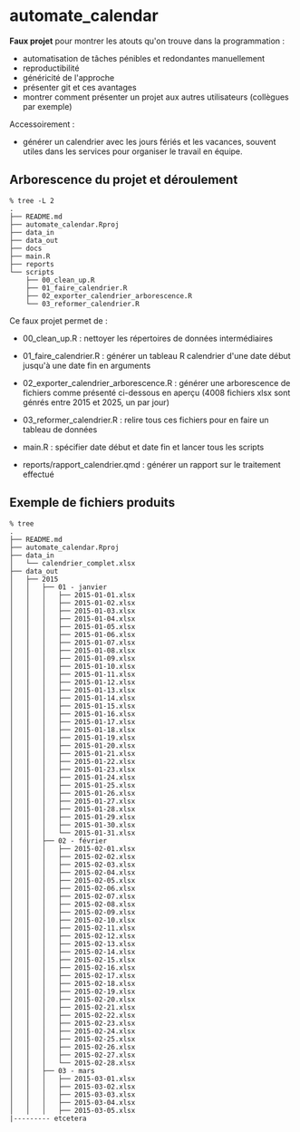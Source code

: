 # automate_calendar


**Faux projet** pour montrer les atouts qu'on trouve dans la programmation :

- automatisation de tâches pénibles et redondantes manuellement
- reproductibilité
- généricité de l'approche
- présenter git et ces avantages 
- montrer comment présenter un projet aux autres utilisateurs (collègues par exemple)

Accessoirement : 
- générer un calendrier avec les jours fériés et les vacances, souvent utiles dans les services pour organiser le travail en équipe.

## Arborescence du projet et déroulement

```
% tree -L 2
.
├── README.md
├── automate_calendar.Rproj
├── data_in
├── data_out
├── docs
├── main.R
├── reports
└── scripts
    ├── 00_clean_up.R
    ├── 01_faire_calendrier.R
    ├── 02_exporter_calendrier_arborescence.R
    └── 03_reformer_calendrier.R
```

Ce faux projet permet de :

- 00_clean_up.R : nettoyer les répertoires de données intermédiaires
- 01_faire_calendrier.R : générer un tableau R calendrier d'une date début jusqu'à une date fin en arguments
- 02_exporter_calendrier_arborescence.R : générer une arborescence de fichiers comme présenté ci-dessous en aperçu (4008 fichiers xlsx sont génrés entre 2015 et 2025, un par jour)
- 03_reformer_calendrier.R : relire tous ces fichiers pour en faire un tableau de données 

- main.R : spécifier date début et date fin et lancer tous les scripts

- reports/rapport_calendrier.qmd : générer un rapport sur le traitement effectué


## Exemple de fichiers produits

```
% tree 
.
├── README.md
├── automate_calendar.Rproj
├── data_in
│   └── calendrier_complet.xlsx
├── data_out
│   ├── 2015
│   │   ├── 01 - janvier
│   │   │   ├── 2015-01-01.xlsx
│   │   │   ├── 2015-01-02.xlsx
│   │   │   ├── 2015-01-03.xlsx
│   │   │   ├── 2015-01-04.xlsx
│   │   │   ├── 2015-01-05.xlsx
│   │   │   ├── 2015-01-06.xlsx
│   │   │   ├── 2015-01-07.xlsx
│   │   │   ├── 2015-01-08.xlsx
│   │   │   ├── 2015-01-09.xlsx
│   │   │   ├── 2015-01-10.xlsx
│   │   │   ├── 2015-01-11.xlsx
│   │   │   ├── 2015-01-12.xlsx
│   │   │   ├── 2015-01-13.xlsx
│   │   │   ├── 2015-01-14.xlsx
│   │   │   ├── 2015-01-15.xlsx
│   │   │   ├── 2015-01-16.xlsx
│   │   │   ├── 2015-01-17.xlsx
│   │   │   ├── 2015-01-18.xlsx
│   │   │   ├── 2015-01-19.xlsx
│   │   │   ├── 2015-01-20.xlsx
│   │   │   ├── 2015-01-21.xlsx
│   │   │   ├── 2015-01-22.xlsx
│   │   │   ├── 2015-01-23.xlsx
│   │   │   ├── 2015-01-24.xlsx
│   │   │   ├── 2015-01-25.xlsx
│   │   │   ├── 2015-01-26.xlsx
│   │   │   ├── 2015-01-27.xlsx
│   │   │   ├── 2015-01-28.xlsx
│   │   │   ├── 2015-01-29.xlsx
│   │   │   ├── 2015-01-30.xlsx
│   │   │   └── 2015-01-31.xlsx
│   │   ├── 02 - février
│   │   │   ├── 2015-02-01.xlsx
│   │   │   ├── 2015-02-02.xlsx
│   │   │   ├── 2015-02-03.xlsx
│   │   │   ├── 2015-02-04.xlsx
│   │   │   ├── 2015-02-05.xlsx
│   │   │   ├── 2015-02-06.xlsx
│   │   │   ├── 2015-02-07.xlsx
│   │   │   ├── 2015-02-08.xlsx
│   │   │   ├── 2015-02-09.xlsx
│   │   │   ├── 2015-02-10.xlsx
│   │   │   ├── 2015-02-11.xlsx
│   │   │   ├── 2015-02-12.xlsx
│   │   │   ├── 2015-02-13.xlsx
│   │   │   ├── 2015-02-14.xlsx
│   │   │   ├── 2015-02-15.xlsx
│   │   │   ├── 2015-02-16.xlsx
│   │   │   ├── 2015-02-17.xlsx
│   │   │   ├── 2015-02-18.xlsx
│   │   │   ├── 2015-02-19.xlsx
│   │   │   ├── 2015-02-20.xlsx
│   │   │   ├── 2015-02-21.xlsx
│   │   │   ├── 2015-02-22.xlsx
│   │   │   ├── 2015-02-23.xlsx
│   │   │   ├── 2015-02-24.xlsx
│   │   │   ├── 2015-02-25.xlsx
│   │   │   ├── 2015-02-26.xlsx
│   │   │   ├── 2015-02-27.xlsx
│   │   │   └── 2015-02-28.xlsx
│   │   ├── 03 - mars
│   │   │   ├── 2015-03-01.xlsx
│   │   │   ├── 2015-03-02.xlsx
│   │   │   ├── 2015-03-03.xlsx
│   │   │   ├── 2015-03-04.xlsx
│   │   │   ├── 2015-03-05.xlsx
|--------- etcetera
```



